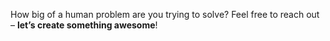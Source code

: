 How big of a human problem are you trying to solve?
Feel free to reach out – **let’s create something awesome**!
